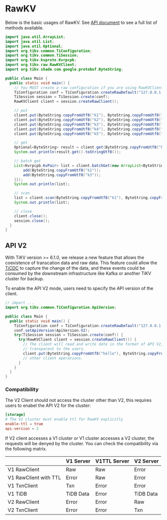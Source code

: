 # RawKV

Below is the basic usages of RawKV. See [API document] to see a full list of methods available.

[API document]: https://tikv.github.io/client-java/apidocs/org/tikv/raw/RawKVClient

```java
import java.util.ArrayList;
import java.util.List;
import java.util.Optional;
import org.tikv.common.TiConfiguration;
import org.tikv.common.TiSession;
import org.tikv.kvproto.Kvrpcpb;
import org.tikv.raw.RawKVClient;
import org.tikv.shade.com.google.protobuf.ByteString;

public class Main {
  public static void main() {
    // You MUST create a raw configuration if you are using RawKVClient.
    TiConfiguration conf = TiConfiguration.createRawDefault("127.0.0.1:2379");
    TiSession session = TiSession.create(conf);
    RawKVClient client = session.createRawClient();

    // put
    client.put(ByteString.copyFromUtf8("k1"), ByteString.copyFromUtf8("Hello"));
    client.put(ByteString.copyFromUtf8("k2"), ByteString.copyFromUtf8(","));
    client.put(ByteString.copyFromUtf8("k3"), ByteString.copyFromUtf8("World"));
    client.put(ByteString.copyFromUtf8("k4"), ByteString.copyFromUtf8("!"));
    client.put(ByteString.copyFromUtf8("k5"), ByteString.copyFromUtf8("Raw KV"));

    // get
    Optional<ByteString> result = client.get(ByteString.copyFromUtf8("k1"));
    System.out.println(result.get().toStringUtf8());

    // batch get
    List<Kvrpcpb.KvPair> list = client.batchGet(new ArrayList<ByteString>() {{
        add(ByteString.copyFromUtf8("k1"));
        add(ByteString.copyFromUtf8("k3"));
    }});
    System.out.println(list);

    // scan
    list = client.scan(ByteString.copyFromUtf8("k1"), ByteString.copyFromUtf8("k6"), 10);
    System.out.println(list);

    // close
    client.close();
    session.close();
  }
}
```


## API V2
With TiKV version >= 6.1.0, we release a new feature that allows the coexistence of transcation data and raw data. This feature could allow the [TiCDC](https://github.com/tikv/migration/tree/main/cdc) to capture the change of the data, and these events could be consumed by the downstream infrastructure like Kafka or another TiKV cluster for backup.

To enable the API V2 mode, users need to specify the API version of the client.

```java
// import ...
import org.tikv.common.TiConfiguration.ApiVersion;

public class Main {
  public static void main() {
    TiConfiguration conf = TiConfiguration.createRawDefault("127.0.0.1:2379");
    conf.setApiVersion(ApiVersion.V2);
    try(TiSession session = TiSession.create(conf)) {
      try(RawKVClient client = session.createRawClient()) {
        // The client will read and write date in the format of API V2, which is
        // transparent to the users.
        client.put(ByteString.copyFromUtf8("hello"), ByteString.copyFromUtf8("world"));
        // other client operations.
      }
    }
  }
}
```

### Compatibility

The V2 Client should not access the cluster other than V2, this requires users to enabel the API V2 for the cluster:

```toml
[storage]
# The V2 cluster must enable ttl for RawKV explicitly
enable-ttl = true
api-version = 2
```

If V2 client accesses a V1 cluster or V1 cluster accesses a V2 cluster, the requests will be denyed by the cluster. You can check the compatibility via the following matrix.


|                       | V1 Server | V1TTL Server | V2 Server |
| --------------------- | --------- | ------------ | --------- |
| V1 RawClient          | Raw       | Raw          | Error     |
| V1 RawClient with TTL | Error     | Raw          | Error     |
| V1 TxnClient          | Txn       | Error        | Error     |
| V1 TiDB               | TiDB Data | Error        | TiDB Data |
| V2 RawClient          | Error     | Error        | Raw       |
| V2 TxnClient          | Error     | Error        | Txn       |